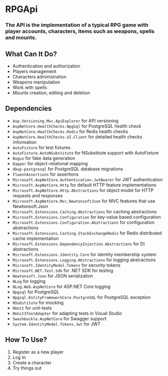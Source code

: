 # RPGApi

### The API is the implementation of a typical RPG game with player accounts, characters, items such as weapons, spells and mounts.

## What Can It Do?
* Authentication and authorization
* Players management
* Characters administration
* Weapons manipulation
* Work with spells 
* Mounts creation, editing and deletion

## Dependencies
* `Asp.Versioning.Mvc.ApiExplorer` for API versioning
* `AspNetCore.HealthChecks.NpgSql` for PostgreSQL health check
* `AspNetCore.HealthChecks.Redis` for Redis health checks
* `AspNetCore.HealthChecks.UI.Client` for detailed health checks information
* `AutoFixture` for test fixtures
* `AutoFixture.AutoNSubstitute` for NSubstitute support with AutoFixture
* `Bogus` for fake data generation
* `Dapper` for object-relational mapping
* `dbup-postgresql` for PostgreSQL database migrations
* `FluentAssertions` for assertions
* `Microsoft.AspNetCore.Authentication.JwtBearer` for JWT authentication
* `Microsoft.AspNetCore.Http` for default HTTP feature implementations
* `Microsoft.AspNetCore.Http.Abstractions` for object model for HTTP requests and responses
* `Microsoft.AspNetCore.Mvc.NewtonsoftJson` for MVC features that use Newtonsoft.Json
* `Microsoft.Extensions.Caching.Abstractions` for caching abstractions
* `Microsoft.Extensions.Configuration` for key-value based configuration
* `Microsoft.Extensions.Configuration.Abstractions` for configuration abstractions
* `Microsoft.Extensions.Caching.StackExchangeRedis` for Redis distributed cache implementation
* `Microsoft.Extensions.DependencyInjection.Abstractions` for DI abstractions
* `Microsoft.Extensions.Identity.Core` for identity membership system
* `Microsoft.Extensions.Logging.Abstractions` for logging abstractions
* `Microsoft.IdentityModel.Tokens` for security tokens
* `Microsoft.NET.Test.Sdk` for .NET SDK for testing
* `Newtonsoft.Json` for JSON serialization
* `NLog` for logging
* `NLog.Web.AspNetCore` for ASP.NET Core logging
* `Npgsql` for PostgreSQL
* `Npgsql.EntityFrameworkCore.PostgreSQL` for PostgreSQL exception
* `NSubstitute` for mocking
* `NUnit` for unit-tests
* `NUnit3TestAdapter` for adapting tests in Visual Studio
* `Swashbuckle.AspNetCore` for Swagger support
* `System.IdentityModel.Tokens.Jwt` for JWT

## How To Use?
1. Register as a new player
2. Log In
3. Create a character
4. Try things out
